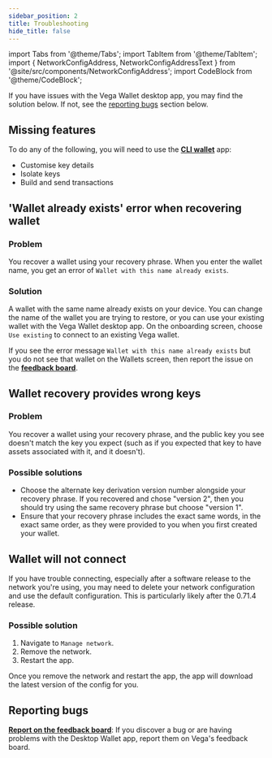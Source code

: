 ```yaml
---
sidebar_position: 2
title: Troubleshooting
hide_title: false
---
```

import Tabs from '@theme/Tabs';
import TabItem from '@theme/TabItem';
import { NetworkConfigAddress, NetworkConfigAddressText } from '@site/src/components/NetworkConfigAddress';
import CodeBlock from '@theme/CodeBlock';


If you have issues with the Vega Wallet desktop app, you may find the solution below. If not, see the [reporting bugs](#reporting-bugs) section below. 

## Missing features
To do any of the following, you will need to use the **[CLI wallet](../../cli-wallet)** app:
* Customise key details
* Isolate keys
* Build and send transactions 

## 'Wallet already exists' error when recovering wallet
### Problem
You recover a wallet using your recovery phrase. When you enter the wallet name, you get an error of `Wallet with this name already exists`. 

### Solution
A wallet with the same name already exists on your device. You can change the name of the wallet you are trying to restore, or you can use your existing wallet with the Vega Wallet desktop app. On the onboarding screen, choose `Use existing` to connect to an existing Vega wallet. 

If you see the error message `Wallet with this name already exists` but you do not see that wallet on the Wallets screen, then report the issue on the **[feedback board](https://github.com/vegaprotocol/feedback/discussions/)**. 

## Wallet recovery provides wrong keys 
### Problem
You recover a wallet using your recovery phrase, and the public key you see doesn't match the key you expect (such as if you expected that key to have assets associated with it, and it doesn't). 

### Possible solutions
* Choose the alternate key derivation version number alongside your recovery phrase. If you recovered and chose "version 2", then you should try using the same recovery phrase but choose "version 1".
* Ensure that your recovery phrase includes the exact same words, in the exact same order, as they were provided to you when you first created your wallet.

## Wallet will not connect
If you have trouble connecting, especially after a software release to the network you're using, you may need to delete your network configuration and use the default configuration. This is particularly likely after the 0.71.4 release.

### Possible solution
1. Navigate to `Manage network`.
2. Remove the network.
3. Restart the app.

Once you remove the network and restart the app, the app will download the latest version of the config for you.

## Reporting bugs
**[Report on the feedback board](https://github.com/vegaprotocol/feedback/discussions/)**: If you discover a bug or are having problems with the Desktop Wallet app, report them on Vega's feedback board. 
